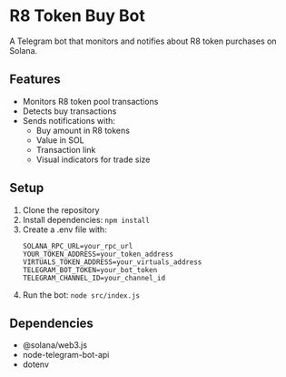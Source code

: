 # R8 Token Buy Bot

A Telegram bot that monitors and notifies about R8 token purchases on Solana.

## Features
- Monitors R8 token pool transactions
- Detects buy transactions
- Sends notifications with:
  - Buy amount in R8 tokens
  - Value in SOL
  - Transaction link
  - Visual indicators for trade size

## Setup
1. Clone the repository
2. Install dependencies: `npm install`
3. Create a .env file with:
   ```
   SOLANA_RPC_URL=your_rpc_url
   YOUR_TOKEN_ADDRESS=your_token_address
   VIRTUALS_TOKEN_ADDRESS=your_virtuals_address
   TELEGRAM_BOT_TOKEN=your_bot_token
   TELEGRAM_CHANNEL_ID=your_channel_id
   ```
4. Run the bot: `node src/index.js`

## Dependencies
- @solana/web3.js
- node-telegram-bot-api
- dotenv